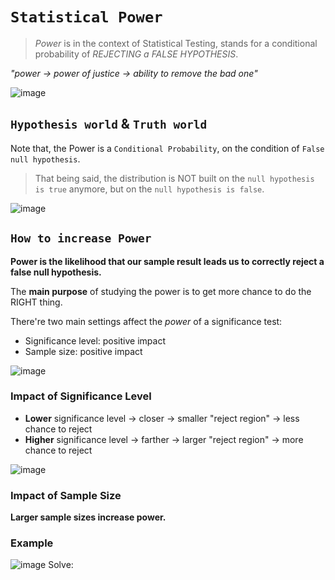 # `Statistical Power`
> _Power_ is in the context of Statistical Testing, stands for a conditional probability of _REJECTING a FALSE HYPOTHESIS_.

_"power -> power of justice -> ability to remove the bad one"_

![image](https://user-images.githubusercontent.com/14041622/45286967-baf18380-b519-11e8-979b-8a930f74cfb6.png)

## `Hypothesis world` & `Truth world`
Note that, the Power is a `Conditional Probability`, on the condition of `False null hypothesis`.

> That being said, the distribution is NOT built on the `null hypothesis is true` anymore, but on the `null hypothesis is false`.


![image](https://user-images.githubusercontent.com/14041622/45295525-93a6b080-b531-11e8-9c9b-3795fb0e6045.png)


## `How to increase Power`
**Power is the likelihood that our sample result leads us to correctly reject a false null hypothesis.**

The **main purpose** of studying the power is to get more chance to do the RIGHT thing.

There're two main settings affect the _power_ of a significance test:
- Significance level: positive impact
- Sample size: positive impact

![image](https://user-images.githubusercontent.com/14041622/45287711-8bdc1180-b51b-11e8-8b8e-1b919d206ae0.png)

### Impact of Significance Level

- **Lower** significance level -> closer -> smaller "reject region" -> less chance to reject
- **Higher** significance level -> farther -> larger "reject region" -> more chance to reject

![image](https://user-images.githubusercontent.com/14041622/45294142-ff3a4f00-b52c-11e8-8ea3-6a7a7fe499fc.png)


### Impact of Sample Size
**Larger sample sizes increase power.**

### Example
![image](https://user-images.githubusercontent.com/14041622/45293631-4f181680-b52b-11e8-9f5e-d36bbf94ab73.png)
Solve:
